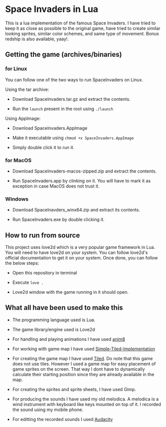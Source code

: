# Space Invaders in Lua

This is a lua implementation of the famous Space Invaders. I have tried to keep it as close as possible to the original game, have tried to create
similar looking sprites, similar color schemes, and same type of movement. Bonus redship is also available, yaay!.

## Getting the game (archives/binaries)

### for Linux

You can follow one of the two ways to run SpaceInvaders on Linux.

Using the tar archive:

- Download SpaceInvaders.tar.gz and extract the contents.

- Run the ```launch``` present in the root using ```./launch```

Using AppImage:

- Download SpaceInvaders.AppImage

- Make it executable using ```chmod +x SpaceInvaders.AppImage```

- Simply double click it to run it.

### for MacOS

- Download SpaceInvaders-macos-zipped.zip and extract the contents.

- Run SpaceInvaders.app by clinking on it. You will have to mark it as exception in case MacOS does not trust it.

### Windows

- Download SpaceInavders_winx64.zip and extract its contents.

- Run SpaceInvaders.exe by double clicking it.
## How to run from source

This project uses love2d which is a very popular game framework in Lua. You will need to have love2d on your system. You can follow love2d's
official documentation to get it on your system. Once done, you can follow the below steps:

- Open this repository in terminal

- Execute ```love .```

- Love2d window with the game running in it should open.

## What all have been used to make this

- The programming language used is Lua.

- The game library/engine used is Love2d

- For handling and playing animations I have used <a href="https://github.com/kikito/anim8">anim8</a>

- For working with game map I have used <a href="https://github.com/karai17/Simple-Tiled-Implementation">Simple-Tiled-Implementation</a>

- For creating the game map I have used <a href="https://www.mapeditor.org/">Tiled</a>. Do note that this game does not use tiles. However I used
  a game map for easy placement of game sprites on the screen. That way I dont have to dynamically calculate their starting position since they
  are already available in the map.

- For creating the sprites and sprite sheets, I have used Gimp.

- For producing the sounds I have used my old melodica. A melodica is a wind instrument with keyboard like keys mounted on top of it. I recorded the sound
  using my mobile phone.

- For editting the recorded sounds I used <a href="https://www.audacityteam.org/">Audacity</a>
